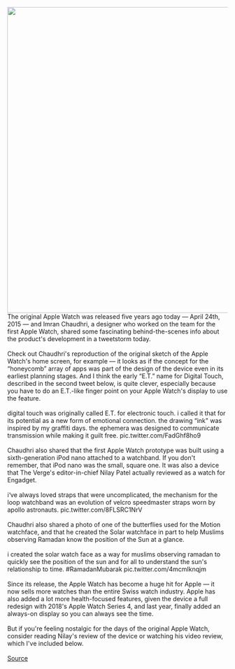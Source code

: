 <img src='https://cdn.vox-cdn.com/uploads/chorus_image/image/50858597/tldr-logo.1473954443.png' width='700px' />The original Apple Watch was released five years ago today — April 24th, 2015 — and Imran Chaudhri, a designer who worked on the team for the first Apple Watch, shared some fascinating behind-the-scenes info about the product's development in a tweetstorm today.<br/><br/>Check out Chaudhri's reproduction of the original sketch of the Apple Watch's home screen, for example — it looks as if the concept for the “honeycomb” array of apps was part of the design of the device even in its earliest planning stages. And I think the early “E.T.” name for Digital Touch, described in the second tweet below, is quite clever, especially because you have to do an E.T.-like finger point on your Apple Watch's display to use the feature.<br/><br/>digital touch was originally called E.T. for electronic touch. i called it that for its potential as a new form of emotional connection. the drawing “ink" was inspired by my graffiti days. the ephemera was designed to communicate transmission while making it guilt free. pic.twitter.com/FadGhf8ho9<br/><br/>Chaudhri also shared that the first Apple Watch prototype was built using a sixth-generation iPod nano attached to a watchband. If you don't remember, that iPod nano was the small, square one. It was also a device that The Verge's editor-in-chief Nilay Patel actually reviewed as a watch for Engadget.<br/><br/>i‘ve always loved straps that were uncomplicated, the mechanism for the loop watchband was an evolution of velcro speedmaster straps worn by apollo astronauts. pic.twitter.com/8FLSRC1NrV<br/><br/>Chaudhri also shared a photo of one of the butterflies used for the Motion watchface, and that he created the Solar watchface in part to help Muslims observing Ramadan know the position of the Sun at a glance.<br/><br/>i created the solar watch face as a way for muslims observing ramadan to quickly see the position of the sun and for all to understand the sun's relationship to time. #RamadanMubarak pic.twitter.com/4mcmIknqjm<br/><br/>Since its release, the Apple Watch has become a huge hit for Apple — it now sells more watches than the entire Swiss watch industry. Apple has also added a lot more health-focused features, given the device a full redesign with 2018's Apple Watch Series 4, and last year, finally added an always-on display so you can always see the time.<br/><br/>But if you're feeling nostalgic for the days of the original Apple Watch, consider reading Nilay's review of the device or watching his video review, which I've included below.<br/><br/><a href='https://www.theverge.com/tldr/2020/4/24/21235090/apple-watch-designer-imran-chaudhri-development-tweetstorm'> Source <a/>